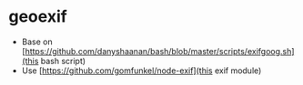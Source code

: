 geoexif
=======

* Base on [https://github.com/danyshaanan/bash/blob/master/scripts/exifgoog.sh](this bash script)
* Use [https://github.com/gomfunkel/node-exif](this exif module)
